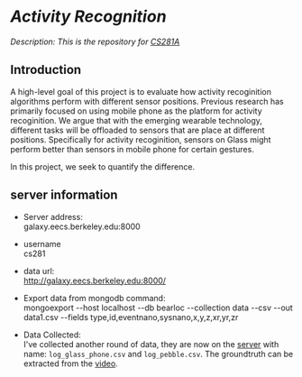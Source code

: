 # _Activity Recognition_

_Description: This is the repository for [CS281A](http://www.cs.berkeley.edu/~jordan/courses/281A-spring14/)_

## Introduction
A high-level goal of this project is to evaluate how activity recoginition algorithms perform with different sensor positions. Previous research has primarily focused on using mobile phone as the platform for activity recoginition. We argue that with the emerging wearable technology, different tasks will be offloaded to sensors that are place at different positions. Specifically for activity recoginition, sensors on Glass might perform better than sensors in mobile phone for certain gestures.

In this project, we seek to quantify the difference.


## server information
- Server address:  
	galaxy.eecs.berkeley.edu:8000

- username  
	cs281

- data url:  
	http://galaxy.eecs.berkeley.edu:8000/
	
- Export data from mongodb command:  
    mongoexport --host localhost --db bearloc --collection data --csv --out data1.csv --fields type,id,eventnano,sysnano,x,y,z,xr,yr,zr

- Data Collected:  
  I've collected another round of data, they are now on the [server](http://galaxy.eecs.berkeley.edu:8000) with name: `log_glass_phone.csv` and `log_pebble.csv`. The groundtruth can be extracted from the [video](https://www.dropbox.com/s/xr7rfiolz5x6mxo/2014-05-03%2023.00.29.mov).

